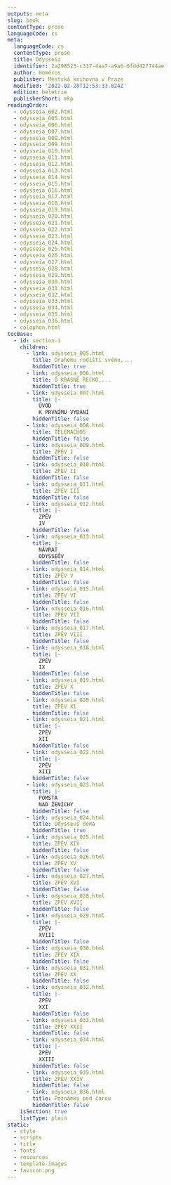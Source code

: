 ```yaml
---
outputs: meta
slug: book
contentType: prose
languageCode: cs
meta:
  languageCode: cs
  contentType: prose
  title: Odysseia
  identifier: 2a298523-c317-4aa7-a9a6-0fdd427744ae
  author: Homéros
  publisher: Městská knihovna v Praze
  modified: '2022-02-28T12:53:33.824Z'
  edition: beletrie
  publisherShort: mkp
readingOrder:
  - odysseia_002.html
  - odysseia_005.html
  - odysseia_006.html
  - odysseia_007.html
  - odysseia_008.html
  - odysseia_009.html
  - odysseia_010.html
  - odysseia_011.html
  - odysseia_012.html
  - odysseia_013.html
  - odysseia_014.html
  - odysseia_015.html
  - odysseia_016.html
  - odysseia_017.html
  - odysseia_018.html
  - odysseia_019.html
  - odysseia_020.html
  - odysseia_021.html
  - odysseia_022.html
  - odysseia_023.html
  - odysseia_024.html
  - odysseia_025.html
  - odysseia_026.html
  - odysseia_027.html
  - odysseia_028.html
  - odysseia_029.html
  - odysseia_030.html
  - odysseia_031.html
  - odysseia_032.html
  - odysseia_033.html
  - odysseia_034.html
  - odysseia_035.html
  - odysseia_036.html
  - colophon.html
tocBase:
  - id: section-1
    children:
      - link: odysseia_005.html
        title: Drahému rodišti svému,...
        hiddenTitle: true
      - link: odysseia_006.html
        title: Ó KRÁSNÉ ŘECKO,...
        hiddenTitle: true
      - link: odysseia_007.html
        title: |-
          ÚVOD
          K PRVNÍMU VYDÁNÍ
        hiddenTitle: false
      - link: odysseia_008.html
        title: TÉLEMACHOS
        hiddenTitle: false
      - link: odysseia_009.html
        title: ZPĚV I
        hiddenTitle: false
      - link: odysseia_010.html
        title: ZPĚV II
        hiddenTitle: false
      - link: odysseia_011.html
        title: ZPĚV III
        hiddenTitle: false
      - link: odysseia_012.html
        title: |-
          ZPĚV
          IV
        hiddenTitle: false
      - link: odysseia_013.html
        title: |-
          NÁVRAT
          ODYSSÉŮV
        hiddenTitle: false
      - link: odysseia_014.html
        title: ZPĚV V
        hiddenTitle: false
      - link: odysseia_015.html
        title: ZPĚV VI
        hiddenTitle: false
      - link: odysseia_016.html
        title: ZPĚV VII
        hiddenTitle: false
      - link: odysseia_017.html
        title: ZPĚV VIII
        hiddenTitle: false
      - link: odysseia_018.html
        title: |-
          ZPĚV
          IX
        hiddenTitle: false
      - link: odysseia_019.html
        title: ZPĚV X
        hiddenTitle: false
      - link: odysseia_020.html
        title: ZPĚV XI
        hiddenTitle: false
      - link: odysseia_021.html
        title: |-
          ZPĚV
          XII
        hiddenTitle: false
      - link: odysseia_022.html
        title: |-
          ZPĚV
          XIII
        hiddenTitle: false
      - link: odysseia_023.html
        title: |-
          POMSTA
          NAD ŽENICHY
        hiddenTitle: false
      - link: odysseia_024.html
        title: Odysseus doma
        hiddenTitle: true
      - link: odysseia_025.html
        title: ZPĚV XIV
        hiddenTitle: false
      - link: odysseia_026.html
        title: ZPĚV XV
        hiddenTitle: false
      - link: odysseia_027.html
        title: ZPĚV XVI
        hiddenTitle: false
      - link: odysseia_028.html
        title: ZPĚV XVII
        hiddenTitle: false
      - link: odysseia_029.html
        title: |-
          ZPĚV
          XVIII
        hiddenTitle: false
      - link: odysseia_030.html
        title: ZPĚV XIX
        hiddenTitle: false
      - link: odysseia_031.html
        title: ZPĚV XX
        hiddenTitle: false
      - link: odysseia_032.html
        title: |-
          ZPĚV
          XXI
        hiddenTitle: false
      - link: odysseia_033.html
        title: ZPĚV XXII
        hiddenTitle: false
      - link: odysseia_034.html
        title: |-
          ZPĚV
          XXIII
        hiddenTitle: false
      - link: odysseia_035.html
        title: ZPĚV XXIV
        hiddenTitle: false
      - link: odysseia_036.html
        title: Poznámky pod čarou
        hiddenTitle: false
    isSection: true
    listType: plain
static:
  - style
  - scripts
  - title
  - fonts
  - resources
  - template-images
  - favicon.png
---
```

